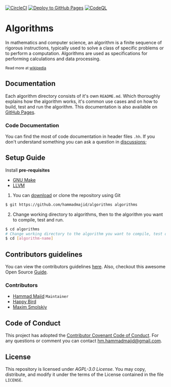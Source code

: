 [![CircleCI](https://dl.circleci.com/status-badge/img/gh/hammadmajid/algorithms/tree/master.svg?style=svg)](https://dl.circleci.com/status-badge/redirect/gh/hammadmajid/algorithms/tree/master) [![Deploy to GitHub Pages](https://github.com/hammadmajid/greedy-algorithm/actions/workflows/jekyll-gh-pages.yml/badge.svg)](https://github.com/hammadmajid/greedy-algorithm/actions/workflows/jekyll-gh-pages.yml) [![CodeQL](https://github.com/hammadmajid/algorithms/actions/workflows/codeql.yml/badge.svg?branch=master)](https://github.com/hammadmajid/algorithms/actions/workflows/codeql.yml)

# Algorithms

In mathematics and computer science, an algorithm is a finite sequence of rigorous instructions, typically used to solve a class of specific problems or to perform a computation. Algorithms are used as specifications for performing calculations and data processing.

<sub>Read more at [wikipedia](https://en.wikipedia.org/wiki/Algorithm)</sub>

## Documentation

Each algorithm directory consists of it's own `README.md`. Which thoroughly explains how the algorithm works, it's common use cases and on how to build, test and run the algorithm. This documentation is also available on [GitHub Pages][pages].

### Code Documentation

You can find the most of code documentation in header files `.hh`. If you don't understand something you can ask a question in [discussions](https://github.com/hammadmajid/algorithms/discussions);

## Setup Guide

Install **pre-requisites**

- [GNU Make](https://www.gnu.org/software/make/)
- [LLVM](https://releases.llvm.org/download.html)

1. You can [download](pages) or clone the repository using Git
```bash
$ git https://github.com/hammadmajid/algorithms algorithms
```
2. Change working directory to algorithms, then to the algorithm you want to compile, test and run.
```bash
$ cd algorithms 
# Change working directory to the algorithm you want to compile, test or run.
$ cd [algorithm-name]
```

## Contributors guidelines

You can view the contributors guidelines [here](./CONTRIBUTING.md). Also, checkout this awesome Open Source [Guide](https://opensource.guide/how-to-contribute/).

### Contributors

- [Hammad Majid][author] `Maintainer`
- [Happy Bird](https://github.com/HappyBirdisAXE)
- [Maxim Smolskiy](https://github.com/MaximSmolskiy)

## Code of Conduct

This project has adopted the [Contributor Covenant Code of Conduct](https://github.com/hammadmajid/algorithms/blob/master/CODE_OF_CONDUCT.md). For any questions or comment you can contact [hm.hammadmajid@gmail.com](hm.hammadmajid@gmail.com).

## License

This repository is licensed under *AGPL-3.0 License*. You may copy, distribute, and modify it under the terms of the License contained in the file `LICENSE`.

[pages]: https://hammadmajid.github.io/algorithms/
[author]: https://github.com/hammadmajid
